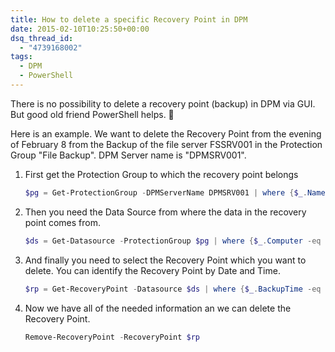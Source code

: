 ```yaml
---
title: How to delete a specific Recovery Point in DPM
date: 2015-02-10T10:25:50+00:00
dsq_thread_id:
  - "4739168002"
tags:
  - DPM
  - PowerShell
---
```

There is no possibility to delete a recovery point (backup) in DPM via GUI. But good old friend PowerShell helps. 🙂

Here is an example. We want to delete the Recovery Point from the evening of February 8 from the Backup of the file server FSSRV001 in the Protection Group "File Backup". DPM Server name is "DPMSRV001".

1. First get the Protection Group to which the recovery point belongs

   ``` powershell
   $pg = Get-ProtectionGroup -DPMServerName DPMSRV001 | where {$_.Name -eq "File Backup"}
   ```

2. Then you need the Data Source from where the data in the recovery point comes from.

   ``` powershell
   $ds = Get-Datasource -ProtectionGroup $pg | where {$_.Computer -eq "FSSRV001"}
   ```

3. And finally you need to select the Recovery Point which you want to delete. You can identify the Recovery Point by Date and Time.

   ``` powershell
   $rp = Get-RecoveryPoint -Datasource $ds | where {$_.BackupTime -eq (get-date "08.02.2015 18:00:00")}
   ```

4. Now we have all of the needed information an we can delete the Recovery Point.

   ``` powershell
   Remove-RecoveryPoint -RecoveryPoint $rp
   ```
